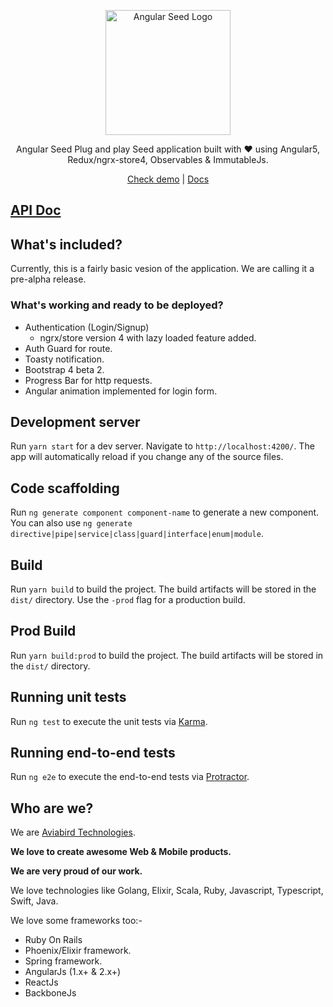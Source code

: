 <p align="center">
  <a href="https://my-emory-journey.firebaseapp.com/" target='_blank'>
    <img alt="Angular Seed Logo" title="AngularSeed Logo" src="https://res.cloudinary.com/aviabird/image/upload/v1510377563/angular-seed/logo.png" width="200">
  </a>
</p>

<p align="center">
  Angular Seed Plug and play Seed application built with ❤️  using Angular5, Redux/ngrx-store4, Observables & ImmutableJs.
</p>

<p align="center">
  <a href="https://my-emory-journey.firebaseapp.com/" target='_blank'>Check demo</a> | <a href="https://aviabird.github.io/angular-seed/" target="_blank">Docs </a>
</p>

## [API Doc](https://documenter.getpostman.com/view/1691659/angular-seed/77mY1dq)

## What's included?
Currently, this is a fairly basic vesion of the application. We are calling it a pre-alpha release.

### What's working and ready to be deployed?
* Authentication (Login/Signup)
  * ngrx/store version 4 with lazy loaded feature added.
* Auth Guard for route.
* Toasty notification.
* Bootstrap 4 beta 2.
* Progress Bar for http requests.
* Angular animation implemented for login form.

## Development server

Run `yarn start` for a dev server. Navigate to `http://localhost:4200/`. The app will automatically reload if you change any of the source files.

## Code scaffolding

Run `ng generate component component-name` to generate a new component. You can also use `ng generate directive|pipe|service|class|guard|interface|enum|module`.

## Build

Run `yarn build` to build the project. The build artifacts will be stored in the `dist/` directory. Use the `-prod` flag for a production build.

## Prod Build
Run `yarn build:prod` to build the project. The build artifacts will be stored in the `dist/` directory.

## Running unit tests

Run `ng test` to execute the unit tests via [Karma](https://karma-runner.github.io).

## Running end-to-end tests

Run `ng e2e` to execute the end-to-end tests via [Protractor](http://www.protractortest.org/).

## Who are we?

We are [Aviabird Technologies](https://aviabird.com).

__We love to create awesome Web & Mobile products.__

__We are very proud of our work.__

We love technologies like Golang, Elixir, Scala, Ruby, Javascript, Typescript, Swift, Java.

We love some frameworks too:-
* Ruby On Rails
* Phoenix/Elixir framework.
* Spring framework.
* AngularJs (1.x+ & 2.x+)
* ReactJs
* BackboneJs

